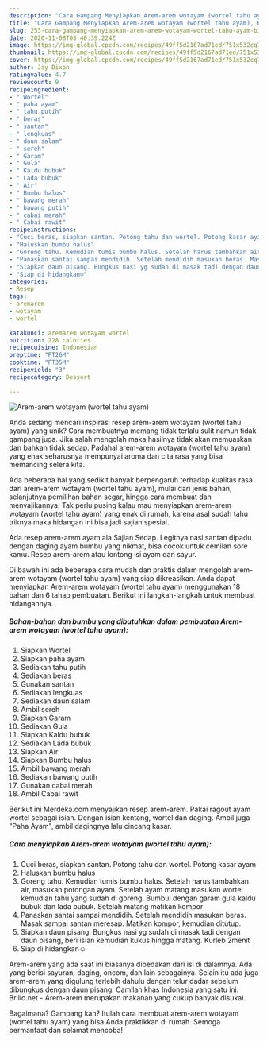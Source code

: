 ```yaml
---
description: "Cara Gampang Menyiapkan Arem-arem wotayam (wortel tahu ayam), Bikin Ngiler"
title: "Cara Gampang Menyiapkan Arem-arem wotayam (wortel tahu ayam), Bikin Ngiler"
slug: 253-cara-gampang-menyiapkan-arem-arem-wotayam-wortel-tahu-ayam-bikin-ngiler
date: 2020-11-08T03:40:39.224Z
image: https://img-global.cpcdn.com/recipes/49ff5d2167ad71ed/751x532cq70/arem-arem-wotayam-wortel-tahu-ayam-foto-resep-utama.jpg
thumbnail: https://img-global.cpcdn.com/recipes/49ff5d2167ad71ed/751x532cq70/arem-arem-wotayam-wortel-tahu-ayam-foto-resep-utama.jpg
cover: https://img-global.cpcdn.com/recipes/49ff5d2167ad71ed/751x532cq70/arem-arem-wotayam-wortel-tahu-ayam-foto-resep-utama.jpg
author: Jay Dixon
ratingvalue: 4.7
reviewcount: 9
recipeingredient:
- " Wortel"
- " paha ayam"
- " tahu putih"
- " beras"
- " santan"
- " lengkuas"
- " daun salam"
- " sereh"
- " Garam"
- " Gula"
- " Kaldu bubuk"
- " Lada bubuk"
- " Air"
- " Bumbu halus"
- " bawang merah"
- " bawang putih"
- " cabai merah"
- " Cabai rawit"
recipeinstructions:
- "Cuci beras, siapkan santan. Potong tahu dan wortel. Potong kasar ayam"
- "Haluskan bumbu halus"
- "Goreng tahu. Kemudian tumis bumbu halus. Setelah harus tambahkan air, masukan potongan ayam. Setelah ayam matang masukan wortel kemudian tahu yang sudah di goreng. Bumbui dengan garam gula kaldu bubuk dan lada bubuk. Setelah matang matikan kompor"
- "Panaskan santai sampai mendidih. Setelah mendidih masukan beras. Masak sampai santan meresap. Matikan kompor, kemudian ditutup."
- "Siapkan daun pisang. Bungkus nasi yg sudah di masak tadi dengan daun pisang, beri isian kemudian kukus hingga matang. Kurleb 2menit"
- "Siap di hidangkan☺️"
categories:
- Resep
tags:
- aremarem
- wotayam
- wortel

katakunci: aremarem wotayam wortel 
nutrition: 228 calories
recipecuisine: Indonesian
preptime: "PT26M"
cooktime: "PT35M"
recipeyield: "3"
recipecategory: Dessert

---
```



![Arem-arem wotayam (wortel tahu ayam)](https://img-global.cpcdn.com/recipes/49ff5d2167ad71ed/751x532cq70/arem-arem-wotayam-wortel-tahu-ayam-foto-resep-utama.jpg)

Anda sedang mencari inspirasi resep arem-arem wotayam (wortel tahu ayam) yang unik? Cara membuatnya memang tidak terlalu sulit namun tidak gampang juga. Jika salah mengolah maka hasilnya tidak akan memuaskan dan bahkan tidak sedap. Padahal arem-arem wotayam (wortel tahu ayam) yang enak seharusnya mempunyai aroma dan cita rasa yang bisa memancing selera kita.

Ada beberapa hal yang sedikit banyak berpengaruh terhadap kualitas rasa dari arem-arem wotayam (wortel tahu ayam), mulai dari jenis bahan, selanjutnya pemilihan bahan segar, hingga cara membuat dan menyajikannya. Tak perlu pusing kalau mau menyiapkan arem-arem wotayam (wortel tahu ayam) yang enak di rumah, karena asal sudah tahu triknya maka hidangan ini bisa jadi sajian spesial.

Ada resep arem-arem ayam ala Sajian Sedap. Legitnya nasi santan dipadu dengan daging ayam bumbu yang nikmat, bisa cocok untuk cemilan sore kamu. Resep arem-arem atau lontong isi ayam dan sayur.


Di bawah ini ada beberapa cara mudah dan praktis dalam mengolah arem-arem wotayam (wortel tahu ayam) yang siap dikreasikan. Anda dapat menyiapkan Arem-arem wotayam (wortel tahu ayam) menggunakan 18 bahan dan 6 tahap pembuatan. Berikut ini langkah-langkah untuk membuat hidangannya.

<!--inarticleads1-->

##### Bahan-bahan dan bumbu yang dibutuhkan dalam pembuatan Arem-arem wotayam (wortel tahu ayam):

1. Siapkan  Wortel
1. Siapkan  paha ayam
1. Sediakan  tahu putih
1. Sediakan  beras
1. Gunakan  santan
1. Sediakan  lengkuas
1. Sediakan  daun salam
1. Ambil  sereh
1. Siapkan  Garam
1. Sediakan  Gula
1. Siapkan  Kaldu bubuk
1. Sediakan  Lada bubuk
1. Siapkan  Air
1. Siapkan  Bumbu halus
1. Ambil  bawang merah
1. Sediakan  bawang putih
1. Gunakan  cabai merah
1. Ambil  Cabai rawit


Berikut ini Merdeka.com menyajikan resep arem-arem. Pakai ragout ayam wortel sebagai isian. Dengan isian kentang, wortel dan daging. Ambil juga &#34;Paha Ayam&#34;, ambil dagingnya lalu cincang kasar. 

<!--inarticleads2-->

##### Cara menyiapkan Arem-arem wotayam (wortel tahu ayam):

1. Cuci beras, siapkan santan. Potong tahu dan wortel. Potong kasar ayam
1. Haluskan bumbu halus
1. Goreng tahu. Kemudian tumis bumbu halus. Setelah harus tambahkan air, masukan potongan ayam. Setelah ayam matang masukan wortel kemudian tahu yang sudah di goreng. Bumbui dengan garam gula kaldu bubuk dan lada bubuk. Setelah matang matikan kompor
1. Panaskan santai sampai mendidih. Setelah mendidih masukan beras. Masak sampai santan meresap. Matikan kompor, kemudian ditutup.
1. Siapkan daun pisang. Bungkus nasi yg sudah di masak tadi dengan daun pisang, beri isian kemudian kukus hingga matang. Kurleb 2menit
1. Siap di hidangkan☺️


Arem-arem yang ada saat ini biasanya dibedakan dari isi di dalamnya. Ada yang berisi sayuran, daging, oncom, dan lain sebagainya. Selain itu ada juga arem-arem yang digulung terlebih dahulu dengan telur dadar sebelum dibungkus dengan daun pisang. Camilan khas Indonesia yang satu ini. Brilio.net - Arem-arem merupakan makanan yang cukup banyak disukai. 

Bagaimana? Gampang kan? Itulah cara membuat arem-arem wotayam (wortel tahu ayam) yang bisa Anda praktikkan di rumah. Semoga bermanfaat dan selamat mencoba!
